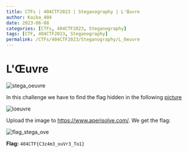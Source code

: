 ```yaml
---
title: CTFs | 404CTF2023 | Steganography | L'Œuvre
author: Kaiba_404
date: 2023-06-08
categories: [CTFs, 404CTF2023, Steganography]
tags: [CTF, 404CTF2023, Steganography]
permalink: /CTFs/404CTF2023/Steganography/L_Oeuvre
---
```


# L'Œuvre

![stega_oeuvre](https://github.com/CongKhaiNGUYEN/CTF/assets/61443497/eb3baef2-808f-439e-a3f1-d98861c49a11)

In this challenge we have to find the flag hidden in the following [picture](https://github.com/CongKhaiNGUYEN/congkhainguyen.github.io/tree/main/_posts/CTFs/404CTF2023/Steganography/files/loeuvre.png)

![loeuvre](https://github.com/CongKhaiNGUYEN/CTF/assets/61443497/9b9089e9-4f15-4892-a5ab-f96bea17ce53)

Upload the image to <https://www.aperisolve.com/>. We get the flag:

![flag_stega_ove](https://github.com/CongKhaiNGUYEN/CTF/assets/61443497/9181ea6b-6854-412e-95e3-85ced32a6d1a)

**Flag:**  `404CTF{C3z4m3_ouVr3_To1}`